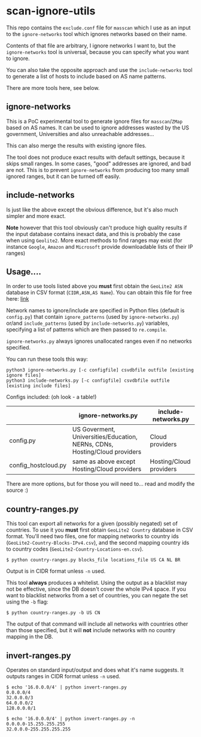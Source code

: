# scan-ignore-utils

This repo contains the `exclude.conf` file for `masscan` which I use as an input to the `ignore-networks` tool which ignores networks based on their name.

Contents of that file are arbitrary, I ignore networks I want to, but the `ignore-networks` tool is universal, because you can specify what you want to ignore.

You can also take the opposite approach and use the `include-networks` tool to generate a list of hosts to include based on AS name patterns.

There are more tools here, see below.

## ignore-networks

This is a PoC experimental tool to generate ignore files for `masscan`/`ZMap` based on AS names. It can be used to ignore addresses wasted by the US government, Universities and also unreachable addresses...

This can also merge the results with existing ignore files.

The tool does not produce exact results with default settings, because it skips small ranges. In some cases, "good" addresses are ignored, and bad are not. This is to prevent `ignore-networks` from producing too many small ignored ranges, but it can be turned off easily.


## include-networks

Is just like the above except the obvious difference, but it's also much simpler and more exact.

**Note** however that this tool obviously can't produce high quality results if the input database contains inexact data, and this is probably the case when using `Geolite2`. More exact methods to find ranges may exist (for instance `Google`, `Amazon` and  `Microsoft` provide downloadable lists of their IP ranges)


## Usage....

In order to use tools listed above you **must** first obtain the `GeoLite2 ASN` database in CSV format (`CIDR,ASN,AS Name`). You can obtain this file for free here: [link](http://dev.maxmind.com/geoip/geoip2/geolite2/)

Network names to ignore/include are specified in Python files (default is `config.py`) that contain `ignore_patterns` (used by `ignore-networks.py`) or/and `include_patterns` (used by `include-networks.py`) variables, specifying a list of patterns which are then passed to `re.compile`.

`ignore-networks.py` always ignores unallocated ranges even if no networks specified.

You can run these tools this way:
```
python3 ignore-networks.py [-c configfile] csvdbfile outfile [existing ignore files]
python3 include-networks.py [-c configfile] csvdbfile outfile [existing include files]
```

Configs included: (oh look - a table!)

|   | ignore-networks.py | include-networks.py |
| - | - | - |
| config.py | US Goverment, Universities/Education, NERNs, CDNs, Hosting/Cloud providers | Cloud providers | 
| config_hostcloud.py | same as above except Hosting/Cloud providers | Hosting/Cloud providers |

There are more options, but for those you will need to... read and modify the source :)

## country-ranges.py
This tool can export all networks for a given (possibly negated) set of countries. To use it you **must** first obtain `GeoLite2 Country` database in CSV format. You'll need two files, one for mapping networks to country ids (`GeoLite2-Country-Blocks-IPv4.csv`), and the second mapping country ids to country codes (`GeoLite2-Country-Locations-en.csv`).

```
$ python country-ranges.py blocks_file locations_file US CA NL BR
```
Output is in CIDR format unless `-n` used.

This tool **always** produces a whitelist. Using the output as a blacklist may not be effective, since the DB doesn't cover the whole IPv4 space. If you want to blacklist networks from a set of countries, you can negate the set using the `-b` flag:
```
$ python country-ranges.py -b US CN
```

The output of that command will include all networks with countries other than those specified, but it will **not** include networks with no country mapping in the DB.


## invert-ranges.py
Operates on standard input/output and does what it's name suggests. It outputs ranges in CIDR format unless `-n` used.
```
$ echo '16.0.0.0/4' | python invert-ranges.py
0.0.0.0/4
32.0.0.0/3
64.0.0.0/2
128.0.0.0/1

$ echo '16.0.0.0/4' | python invert-ranges.py -n
0.0.0.0-15.255.255.255
32.0.0.0-255.255.255.255
```
